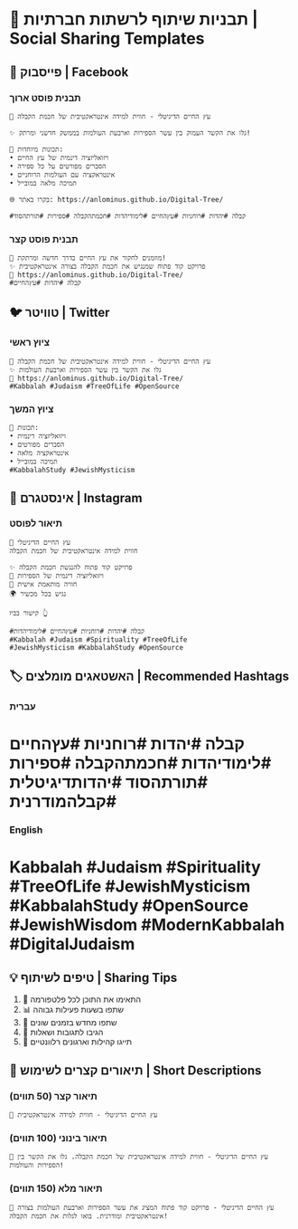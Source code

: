 # 🌟 תבניות שיתוף לרשתות חברתיות | Social Sharing Templates

## 📱 פייסבוק | Facebook

### תבנית פוסט ארוך

```
🌳 עץ החיים הדיגיטלי - חווית למידה אינטראקטיבית של חכמת הקבלה

✨ גלו את הקשר העמוק בין עשר הספירות וארבעת העולמות בממשק חדשני ומרתק!

🔮 תכונות מיוחדות:
• ויזואליזציה דינמית של עץ החיים
• הסברים מפורטים על כל ספירה
• אינטראקציה עם העולמות הרוחניים
• תמיכה מלאה במובייל

🌐 בקרו באתר: https://anlominus.github.io/Digital-Tree/

#קבלה #יהדות #רוחניות #עץהחיים #לימודיהדות #חכמתהקבלה #ספירות #תורתהסוד
```

### תבנית פוסט קצר

```
🌳 מוזמנים לחקור את עץ החיים בדרך חדשה ומרתקת!
✨ פרויקט קוד פתוח שמנגיש את חכמת הקבלה בצורה אינטראקטיבית
🔗 https://anlominus.github.io/Digital-Tree/
#קבלה #יהדות #עץהחיים
```

## 🐦 טוויטר | Twitter

### ציוץ ראשי

```
🌳 עץ החיים הדיגיטלי - חווית למידה אינטראקטיבית של חכמת הקבלה
✨ גלו את הקשר בין עשר הספירות וארבעת העולמות
🔗 https://anlominus.github.io/Digital-Tree/
#Kabbalah #Judaism #TreeOfLife #OpenSource
```

### ציוץ המשך

```
🔮 תכונות:
• ויזואליזציה דינמית
• הסברים מפורטים
• אינטראקציה מלאה
• תמיכה במובייל
#KabbalahStudy #JewishMysticism
```

## 📸 אינסטגרם | Instagram

### תיאור לפוסט

```
🌳 עץ החיים הדיגיטלי
חווית למידה אינטראקטיבית של חכמת הקבלה

✨ פרויקט קוד פתוח להנגשת חכמת הקבלה
🔮 ויזואליזציה דינמית של הספירות
📱 חוויה מותאמת אישית
🌍 נגיש בכל מכשיר

קישור בביו 👆

#קבלה #יהדות #רוחניות #עץהחיים #לימודיהדות
#Kabbalah #Judaism #Spirituality #TreeOfLife
#JewishMysticism #KabbalahStudy #OpenSource
```

## 🏷️ האשטאגים מומלצים | Recommended Hashtags

### עברית

# קבלה #יהדות #רוחניות #עץהחיים #לימודיהדות #חכמתהקבלה #ספירות #תורתהסוד #יהדותדיגיטלית #קבלהמודרנית

### English

# Kabbalah #Judaism #Spirituality #TreeOfLife #JewishMysticism #KabbalahStudy #OpenSource #JewishWisdom #ModernKabbalah #DigitalJudaism

## 💡 טיפים לשיתוף | Sharing Tips

1. 🎯 התאימו את התוכן לכל פלטפורמה
2. 📊 שתפו בשעות פעילות גבוהה
3. 🔄 שתפו מחדש בזמנים שונים
4. 💬 הגיבו לתגובות ושאלות
5. 🤝 תייגו קהילות וארגונים רלוונטיים

## 📝 תיאורים קצרים לשימוש | Short Descriptions

### תיאור קצר (50 תווים)

```
🌳 עץ החיים הדיגיטלי - חווית למידה אינטראקטיבית
```

### תיאור בינוני (100 תווים)

```
🌳 עץ החיים הדיגיטלי - חווית למידה אינטראקטיבית של חכמת הקבלה. גלו את הקשר בין הספירות והעולמות!
```

### תיאור מלא (150 תווים)

```
🌳 עץ החיים הדיגיטלי - פרויקט קוד פתוח המציג את עשר הספירות וארבעת העולמות בצורה אינטראקטיבית ומודרנית. בואו לגלות את חכמת הקבלה!
